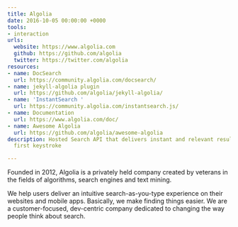```yaml
---
title: Algolia
date: 2016-10-05 00:00:00 +0000
tools:
- interaction
urls:
  website: https://www.algolia.com
  github: https://github.com/algolia
  twitter: https://twitter.com/algolia
resources:
- name: DocSearch
  url: https://community.algolia.com/docsearch/
- name: jekyll-algolia plugin
  url: https://github.com/algolia/jekyll-algolia/
- name: 'InstantSearch '
  url: https://community.algolia.com/instantsearch.js/
- name: Documentation
  url: https://www.algolia.com/doc/
- name: Awesome Algolia
  url: https://github.com/algolia/awesome-algolia
description: Hosted Search API that delivers instant and relevant results from the
  first keystroke

---
```

Founded in 2012, Algolia is a privately held company created by veterans in the fields of algorithms, search engines and text mining.

We help users deliver an intuitive search-as-you-type experience on their websites and mobile apps. Basically, we make finding things easier. We are a customer-focused, dev-centric company dedicated to changing the way people think about search.
